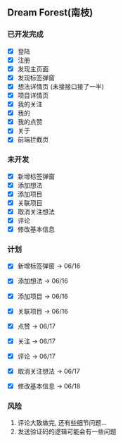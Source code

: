## Dream Forest(南枝)

### 已开发完成
- [x] 登陆
- [x] 注册
- [x] 发现主页面
- [x] 发现标签弹窗
- [x] 想法详情页 (未接接口接了一半)
- [x] 项目详情页
- [x] 我的关注
- [x] 我的
- [x] 我的点赞
- [x] 关于
- [x] 前端拦截页

### 未开发
- [x] 新增标签弹窗
- [x] 添加想法
- [x] 添加项目
- [x] 关联项目
- [x] 取消关注想法
- [x] 评论
- [x] 修改基本信息

### 计划
- [x] 新增标签弹窗 -> 06/16
- [x] 添加想法 -> 06/16
- [x] 添加项目 -> 06/16
- [x] 关联项目 -> 06/16

- [x] 点赞 -> 06/17
- [x] 关注 -> 06/17
- [x] 评论 -> 06/17
- [x] 取消关注想法 -> 06/17

- [x] 修改基本信息 -> 06/18

### 风险
1. 评论大致做完, 还有些细节问题...
2. 发送验证码的逻辑可能会有一些问题
